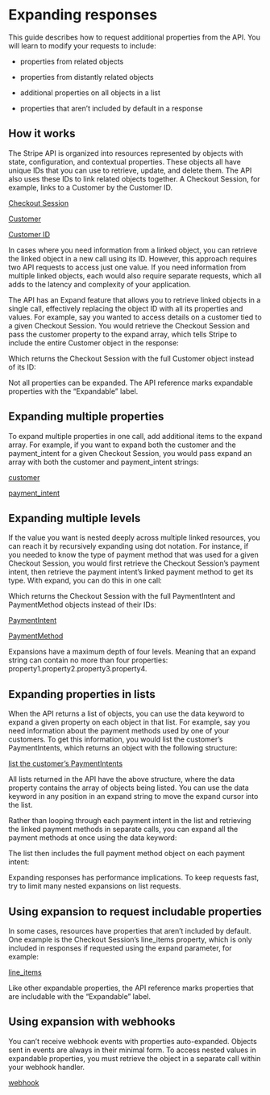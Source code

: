 # Expanding responses

This guide describes how to request additional properties from the API. You will learn to modify your requests to include:

- properties from related objects

- properties from distantly related objects

- additional properties on all objects in a list

- properties that aren’t included by default in a response

## How it works

The Stripe API is organized into resources represented by objects with state, configuration, and contextual properties. These objects all have unique IDs that you can use to retrieve, update, and delete them. The API also uses these IDs to link related objects together. A Checkout Session, for example, links to a Customer by the Customer ID.

[Checkout Session](/api/checkout/sessions/object)

[Customer](/api/customers/object)

[Customer ID](/api/checkout/sessions/object#checkout_session_object-customer)

In cases where you need information from a linked object, you can retrieve the linked object in a new call using its ID. However, this approach requires two API requests to access just one value. If you need information from multiple linked objects, each would also require separate requests, which all adds to the latency and complexity of your application.

The API has an Expand feature that allows you to retrieve linked objects in a single call, effectively replacing the object ID with all its properties and values. For example, say you wanted to access details on a customer tied to a given Checkout Session. You would retrieve the Checkout Session and pass the customer property to the expand array, which tells Stripe to include the entire Customer object in the response:

Which returns the Checkout Session with the full Customer object instead of its ID:

Not all properties can be expanded. The API reference marks expandable properties with the “Expandable” label.

## Expanding multiple properties

To expand multiple properties in one call, add additional items to the expand array. For example, if you want to expand both the customer and the payment_intent for a given Checkout Session, you would pass expand an array with both the customer and payment_intent strings:

[customer](/api/checkout/sessions/object#checkout_session_object-customer)

[payment_intent](/api/checkout/sessions/object#checkout_session_object-payment_intent)

## Expanding multiple levels

If the value you want is nested deeply across multiple linked resources, you can reach it by recursively expanding using dot notation. For instance, if you needed to know the type of payment method that was used for a given Checkout Session, you would first retrieve the Checkout Session’s payment intent, then retrieve the payment intent’s linked payment method to get its type. With expand, you can do this in one call:

Which returns the Checkout Session with the full PaymentIntent and PaymentMethod objects instead of their IDs:

[PaymentIntent](/api/payment_intents/object)

[PaymentMethod](/api/payment_methods/object)

Expansions have a maximum depth of four levels. Meaning that an expand string can contain no more than four properties: property1.property2.property3.property4.

## Expanding properties in lists

When the API returns a list of objects, you can use the data keyword to expand a given property on each object in that list. For example, say you need information about the payment methods used by one of your customers. To get this information, you would list the customer’s PaymentIntents, which returns an object with the following structure:

[list the customer’s PaymentIntents](/api/payment_intents/list#list_payment_intents-customer)

All lists returned in the API have the above structure, where the data property contains the array of objects being listed. You can use the data keyword in any position in an expand string to move the expand cursor into the list.

Rather than looping through each payment intent in the list and retrieving the linked payment methods in separate calls, you can expand all the payment methods at once using the data keyword:

The list then includes the full payment method object on each payment intent:

Expanding responses has performance implications. To keep requests fast, try to limit many nested expansions on list requests.

## Using expansion to request includable properties

In some cases, resources have properties that aren’t included by default. One example is the Checkout Session’s line_items property, which is only included in responses if requested using the expand parameter, for example:

[line_items](/api/checkout/sessions/object#checkout_session_object-line_items)

Like other expandable properties, the API reference marks properties that are includable with the “Expandable” label.

## Using expansion with webhooks

You can’t receive webhook events with properties auto-expanded. Objects sent in events are always in their minimal form. To access nested values in expandable properties, you must retrieve the object in a separate call within your webhook handler.

[webhook](/webhooks)
